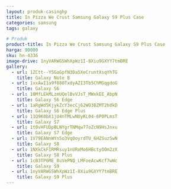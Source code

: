 ```yaml
---
layout: produk-casinghp
title: In Pizza We Crust Samsung Galaxy S9 Plus Case
categories: samsung
tags: galaxy

# Produk
product-title: In Pizza We Crust Samsung Galaxy S9 Plus Case
harga: 90000
sku: hn-4336
image-drive: 1nyVARWGSWhXpWz1I-8Xiu9GXYY7tmBRE
gallery:
  - url: 1ZCtt--Y5GaGpfN3Da5XeCruntXsqYhTG
    title: Galaxy Note 8
  - url: 1xxAwI1a9f880TxdyAZI3Tb5ChMGqgdoG
    title: Galaxy S6
  - url: 10MfLEkMLzmUQelBvVJsT_MWxkEE_AbpN
    title: Galaxy S6 Edge
  - url: 1aRgWd5KjykZcY3ecCj62WO3BZMT2h0kD
    title: Galaxy S6 Edge Plus
  - url: 11Q9K0bX1jU4nTMLwNUyKL04-6P0PLmsT
    title: Galaxy S7
  - url: 1t0vHFUDpBLNYgrTNMqw77oZcN9HsJnxu
    title: Galaxy S7 Edge
  - url: 1V79EANnWYn5o3VqOoyrdTU_6HZSuz5wN
    title: Galaxy S8
  - url: 1NXkCkFIRMRsuy1nURoMo6HBctyOOm2zX
    title: Galaxy S8 Plus
  - url: 1cB3TP6ME_8uVePNQ_LMFoeAcwKcf7wWc
    title: Galaxy S9
  - url: 1nyVARWGSWhXpWz1I-8Xiu9GXYY7tmBRE
    title: Galaxy S9 Plus
---
```

